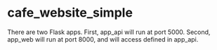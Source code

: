 # cafe_website_simple
There are two Flask apps. First, app_api will run at port 5000. Second, app_web will run at port 8000, and will access defined in app_api.
